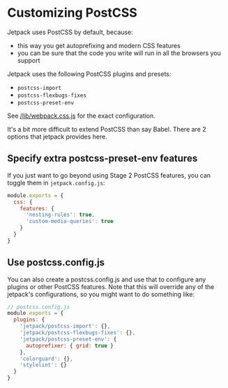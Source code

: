 # Customizing PostCSS

Jetpack uses PostCSS by default, because:

- this way you get autoprefixing and modern CSS features
- you can be sure that the code you write will run in all the browsers you support

Jetpack uses the following PostCSS plugins and presets:

- `postcss-import`
- `postcss-flexbugs-fixes`
- `postcss-preset-env`

See [/lib/webpack.css.js](../lib/webpack.css.js) for the exact configuration.

It's a bit more difficult to extend PostCSS than say Babel. There are 2 options that jetpack provides here.

## Specify extra postcss-preset-env features

If you just want to go beyond using Stage 2 PostCSS features, you can toggle them in `jetpack.config.js`:

```js
module.exports = {
  css: {
    features: {
      'nesting-rules': true,
      'custom-media-queries': true
    }
  }
}
```

## Use postcss.config.js

You can also create a postcss.config.js and use that to configure any plugins or other PostCSS features. Note that this will override any of the jetpack's configurations, so you might want to do something like:

```js
// postcss.config.js
module.exports = {
  plugins: {
    'jetpack/postcss-import': {},
    'jetpack/postcss-flexbugs-fixes': {},
    'jetpack/postcss-preset-env': {
      autoprefixer: { grid: true }
    },
    'colorguard': {},
    'stylelint': {}
  }
}
```
